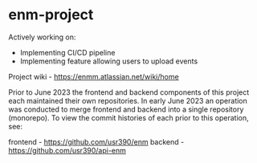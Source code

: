 # enm-project

Actively working on:
- Implementing CI/CD pipeline
- Implementing feature allowing users to upload events

Project wiki - https://enmm.atlassian.net/wiki/home

Prior to June 2023 the frontend and backend components of this project each maintained their own repositories. In early June 2023 an operation was conducted to merge frontend and backend into a single repository (monorepo). To view the commit histories of each prior to this operation, see:

frontend - https://github.com/usr390/enm
backend - https://github.com/usr390/api-enm
